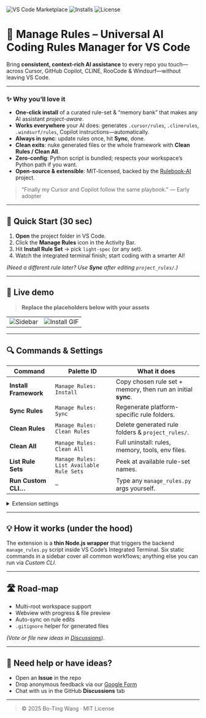 <!-- Badges -->
![VS Code Marketplace](https://img.shields.io/visual-studio-marketplace/v/YOUR-PUBLISHER.manage-rules-vscode)
![Installs](https://img.shields.io/visual-studio-marketplace/i/YOUR-PUBLISHER.manage-rules-vscode)
![License](https://img.shields.io/github/license/botingw/rulebook-ai)

# 🧩 Manage Rules – Universal **AI Coding Rules** Manager for VS Code

Bring **consistent, context-rich AI assistance** to every repo you touch—across Cursor, GitHub Copilot, CLINE, RooCode & Windsurf—without leaving VS Code.

---

### ✨ Why you’ll love it

- **One-click install** of a curated rule-set & “memory bank” that makes any AI assistant *project-aware*.
- **Works everywhere** your AI does: generates `.cursor/rules`, `.clinerules`, `.windsurf/rules`, Copilot instructions—automatically.  
- **Always in sync**: update rules once, hit **Sync**, done.  
- **Clean exits**: nuke generated files or the whole framework with **Clean Rules / Clean All**.  
- **Zero-config**: Python script is bundled; respects your workspace’s Python path if you want.  
- **Open-source & extensible**: MIT-licensed, backed by the [Rulebook-AI](https://github.com/botingw/rulebook-ai) project.

> “Finally my Cursor and Copilot follow the same playbook.” — Early adopter

---

## 🚀 Quick Start (30 sec)

1. **Open** the project folder in VS Code.  
2. Click the **Manage Rules** icon in the Activity Bar.  
3. Hit **Install Rule Set** → pick `light-spec` (or any set).  
4. Watch the integrated terminal finish; start coding with a smarter AI!

*(Need a different rule later? Use **Sync** after editing `project_rules/`.)*

---

## 📸 Live demo

> **Replace the placeholders below with your assets**

| | |
|:-:|:-:|
| ![Sidebar](media/sidebar.png) | ![Install GIF](media/install.gif) |

---

## 🔍 Commands & Settings

| Command | Palette ID | What it does |
|---------|------------|--------------|
| **Install Framework** | `Manage Rules: Install` | Copy chosen rule set + memory, then run an initial **sync**. |
| **Sync Rules** | `Manage Rules: Sync` | Regenerate platform-specific rule folders. |
| **Clean Rules** | `Manage Rules: Clean Rules` | Delete generated rule folders & `project_rules/`. |
| **Clean All** | `Manage Rules: Clean All` | Full uninstall: rules, memory, tools, env files. |
| **List Rule Sets** | `Manage Rules: List Available Rule Sets` | Peek at available rule-set names. |
| **Run Custom CLI…** | – | Type any `manage_rules.py` args yourself. |

<details>
<summary>Extension settings</summary>

| Setting | Default | Purpose |
|---------|---------|---------|
| `manageRules.pythonPath` | `python3` | Interpreter used to run the backend script. |

</details>

---

## 💡 How it works (under the hood)

The extension is a **thin Node.js wrapper** that triggers the backend `manage_rules.py` script inside VS Code’s Integrated Terminal. Six static commands in a sidebar cover all common workflows; anything else you can run via *Custom CLI*.​ 

---

## 🛣 Road-map

- Multi-root workspace support  
- Webview with progress & file preview  
- Auto-sync on rule edits  
- `.gitignore` helper for generated files  

*(Vote or file new ideas in [Discussions](https://github.com/botingw/rulebook-ai/discussions))*.

---

## 🤝 Need help or have ideas?

- Open an **Issue** in the repo  
- Drop anonymous feedback via our [Google Form](https://docs.google.com/forms/d/e/1FAIpQLSeW57QtPEWIRhHY1iOb8f5KQZTGLSeeb_PN2iZLd0Aw_pVYxw/viewform)  
- Chat with us in the GitHub **Discussions** tab  

---

> © 2025 Bo-Ting Wang · MIT License
